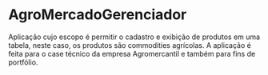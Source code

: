 # AgroMercadoGerenciador
Aplicação cujo escopo é permitir o cadastro e exibição de produtos em uma tabela, neste caso, os produtos são commodities agrícolas. A aplicação é feita para o case técnico da empresa Agromercantil e também para fins de portfólio.
